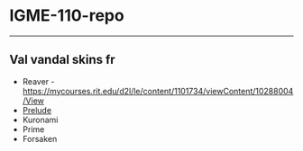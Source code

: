 # IGME-110-repo

---

## Val vandal skins fr

- Reaver - https://mycourses.rit.edu/d2l/le/content/1101734/viewContent/10288004/View
- [Prelude](https://preview.redd.it/prelude-to-chaos-vandal-if-the-side-of-the-gun-was-flat-v0-rr7tad7rfg3a1.png?width=1920&format=png&auto=webp&s=b8397a6374e62c2ca715b9ff7a99dad372b6454f) 
- Kuronami
- Prime
- Forsaken
